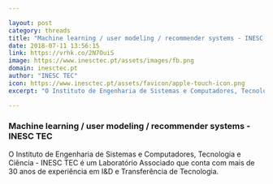 ```yaml
---

layout: post
category: threads
title: "Machine learning / user modeling / recommender systems - INESC TEC"
date: 2018-07-11 13:56:15
link: https://vrhk.co/2N7OuiS
image: https://www.inesctec.pt/assets/images/fb.png
domain: inesctec.pt
author: "INESC TEC"
icon: https://www.inesctec.pt/assets/favicon/apple-touch-icon.png
excerpt: "O Instituto de Engenharia de Sistemas e Computadores, Tecnologia e Ciência - INESC TEC é um Laboratório Associado que conta com mais de 30 anos de experiência em I&amp;D e Transferência de Tecnologia."

---
```


### Machine learning / user modeling / recommender systems - INESC TEC

O Instituto de Engenharia de Sistemas e Computadores, Tecnologia e Ciência - INESC TEC é um Laboratório Associado que conta com mais de 30 anos de experiência em I&amp;D e Transferência de Tecnologia.